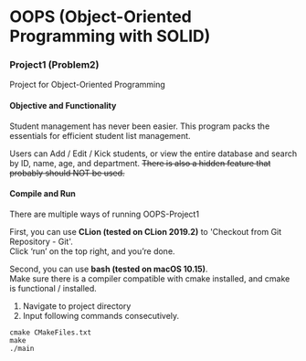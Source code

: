 # OOPS (Object-Oriented Programming with SOLID)
### Project1 (Problem2)

Project for Object-Oriented Programming

#### Objective and Functionality
Student management has never been easier.
This program packs the essentials for efficient student list management.

Users can Add / Edit / Kick students, or view the entire database and search by ID, name, age, and department.
<strike>There is also a hidden feature that probably should NOT be used.</strike>

#### Compile and Run
There are multiple ways of running OOPS-Project1

First, you can use <b>CLion (tested on CLion 2019.2)</b> to 'Checkout from Git Repository - Git'.<br>Click ‘run’ on the top right, and you’re done.

Second, you can use <b>bash (tested on macOS 10.15)</b>.<br>Make sure there is a compiler compatible with cmake installed, and cmake is functional / installed.
1. Navigate to project directory
2. Input following commands consecutively.

```
cmake CMakeFiles.txt
make
./main
```